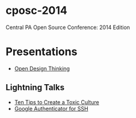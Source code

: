 cposc-2014
==========

Central PA Open Source Conference: 2014 Edition

# Presentations

* [Open Design Thinking](http://slides.com/azraelgroup/deck#/)

## Lightning Talks

* [Ten Tips to Create a Toxic Culture](https://speakerdeck.com/sethvargo/ten-tips-to-create-a-toxic-culture)
* [Google Authenticator for SSH](https://github.com/cposc/cposc-2014/blob/master/slides/GoogleAuthSSH.pdf)
